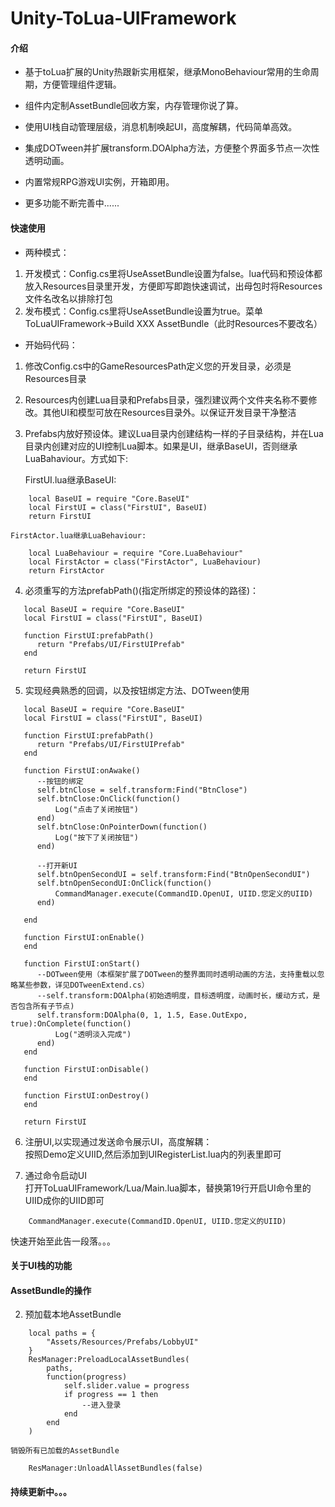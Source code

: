 # Unity-ToLua-UIFramework

#### 介绍

- 基于toLua扩展的Unity热跟新实用框架，继承MonoBehaviour常用的生命周期，方便管理组件逻辑。

- 组件内定制AssetBundle回收方案，内存管理你说了算。

- 使用UI栈自动管理层级，消息机制唤起UI，高度解耦，代码简单高效。

- 集成DOTween并扩展transform.DOAlpha方法，方便整个界面多节点一次性透明动画。

- 内置常规RPG游戏UI实例，开箱即用。

- 更多功能不断完善中......


#### 快速使用

- 两种模式：

1.  开发模式：Config.cs里将UseAssetBundle设置为false。lua代码和预设体都放入Resources目录里开发，方便即写即跑快速调试，出母包时将Resources文件名改名以排除打包
2.  发布模式：Config.cs里将UseAssetBundle设置为true。菜单ToLuaUIFramework->Build XXX AssetBundle（此时Resources不要改名）

- 开始码代码：

1.  修改Config.cs中的GameResourcesPath定义您的开发目录，必须是Resources目录

2.  Resources内创建Lua目录和Prefabs目录，强烈建议两个文件夹名称不要修改。其他UI和模型可放在Resources目录外。以保证开发目录干净整洁

3.  Prefabs内放好预设体。建议Lua目录内创建结构一样的子目录结构，并在Lua目录内创建对应的UI控制Lua脚本。如果是UI，继承BaseUI，否则继承LuaBahaviour。方式如下:  
  
    FirstUI.lua继承BaseUI:  
```
    local BaseUI = require "Core.BaseUI"  
    local FirstUI = class("FirstUI", BaseUI)  
    return FirstUI  
```
    FirstActor.lua继承LuaBehaviour:  
```
    local LuaBehaviour = require "Core.LuaBehaviour"  
    local FirstActor = class("FirstActor", LuaBehaviour)  
    return FirstActor  
```
  
4.  必须重写的方法prefabPath()(指定所绑定的预设体的路径)：  
```
   local BaseUI = require "Core.BaseUI"  
   local FirstUI = class("FirstUI", BaseUI)  
  
   function FirstUI:prefabPath()  
      return "Prefabs/UI/FirstUIPrefab"  
   end  
  
   return FirstUI  
```

5.  实现经典熟悉的回调，以及按钮绑定方法、DOTween使用  
```
   local BaseUI = require "Core.BaseUI"  
   local FirstUI = class("FirstUI", BaseUI)  
  
   function FirstUI:prefabPath()  
      return "Prefabs/UI/FirstUIPrefab"  
   end  
  
   function FirstUI:onAwake()  
      --按钮的绑定
      self.btnClose = self.transform:Find("BtnClose")  
      self.btnClose:OnClick(function()  
          Log("点击了关闭按钮")
      end)  
      self.btnClose:OnPointerDown(function()  
          Log("按下了关闭按钮")
      end) 

      --打开新UI
      self.btnOpenSecondUI = self.transform:Find("BtnOpenSecondUI")  
      self.btnOpenSecondUI:OnClick(function()  
          CommandManager.execute(CommandID.OpenUI, UIID.您定义的UIID)  
      end) 

   end  

   function FirstUI:onEnable()  
   end  

   function FirstUI:onStart()  
      --DOTween使用（本框架扩展了DOTween的整界面同时透明动画的方法，支持重载以忽略某些参数，详见DOTweenExtend.cs）     
      --self.transform:DOAlpha(初始透明度，目标透明度，动画时长，缓动方式，是否包含所有子节点)  
      self.transform:DOAlpha(0, 1, 1.5, Ease.OutExpo, true):OnComplete(function()
          Log("透明淡入完成")  
      end)  
   end  

   function FirstUI:onDisable()  
   end  

   function FirstUI:onDestroy()  
   end  
  
   return FirstUI  
```

6.  注册UI,以实现通过发送命令展示UI，高度解耦：  
    按照Demo定义UIID,然后添加到UIRegisterList.lua内的列表里即可  

7.  通过命令启动UI  
    打开ToLuaUIFramework/Lua/Main.lua脚本，替换第19行开启UI命令里的UIID成你的UIID即可  
```
    CommandManager.execute(CommandID.OpenUI, UIID.您定义的UIID)  
```

快速开始至此告一段落。。。
    
#### 关于UI栈的功能


#### AssetBundle的操作

2.  预加载本地AssetBundle  
```
    local paths = {
        "Assets/Resources/Prefabs/LobbyUI"
    }
    ResManager:PreloadLocalAssetBundles(
        paths,
        function(progress)
            self.slider.value = progress
            if progress == 1 then
                --进入登录
            end
        end
    )
```
    销毁所有已加载的AssetBundle  
```
    ResManager:UnloadAllAssetBundles(false)
```

#### 持续更新中。。。
